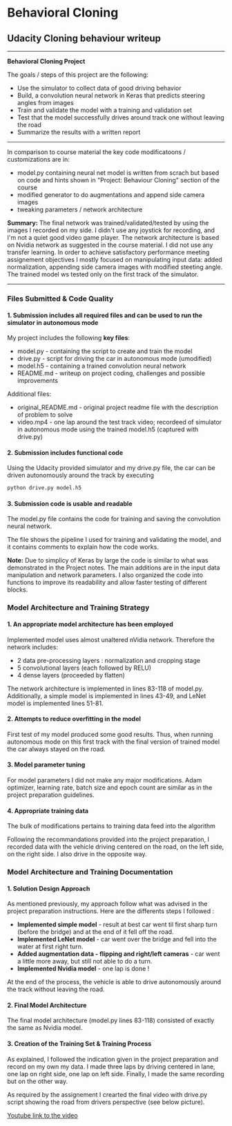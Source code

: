 # **Behavioral Cloning** 

## Udacity Cloning behaviour writeup

---

**Behavioral Cloning Project**

The goals / steps of this project are the following:
* Use the simulator to collect data of good driving behavior
* Build, a convolution neural network in Keras that predicts steering angles from images
* Train and validate the model with a training and validation set
* Test that the model successfully drives around track one without leaving the road
* Summarize the results with a written report

---

In comparison to course material the key code modificatoons / customizations are in:
* model.py containing neural net model is written from scrach but based on code and hints shown in "Project: Behaviour Cloning" section of the course
* modified generator to do augmentations and append side camera images
* tweaking parameters / network architecture

**Summary:** The final network was trained/validated/tested by using the images I recorded on my side. I didn't use any joystick for recording, and I'm not a quiet good video game player. 
The network architecture is based on Nvidia network as suggested in the course material. 
I did not use any transfer learning. In order to achieve satisfactory performance meeting assignement objectives I mostly focused on manipulating input data: added normalization, appending side camera images with modified steeting angle. The trained model ws tested only on the first track of the simulator. 

---

### Files Submitted & Code Quality

#### 1. Submission includes all required files and can be used to run the simulator in autonomous mode

My project includes the following **key files**:
* model.py - containing the script to create and train the model
* drive.py - script for driving the car in autonomous mode (umodified)
* model.h5 - containing a trained convolution neural network 
* README.md - writeup on project coding, challenges and possible improvements

Additional files:
* original_README.md - original project readme file with the description of problem to solve
* video.mp4 - one lap around the test track video; recordeed of simulator in autonomous mode using the trained model.h5 (captured with drive.py)


#### 2. Submission includes functional code
Using the Udacity provided simulator and my drive.py file, the car can be driven autonomously around the track by executing 
```sh
python drive.py model.h5
```

#### 3. Submission code is usable and readable

The model.py file contains the code for training and saving the convolution neural network. 

The file shows the pipeline I used for training and validating the model, and it contains comments to explain how the code works.

**Note:** Due to simplicy of Keras by large the code is similar to what was demonstrated in the Project notes. The main additions are in the input data manipulation and network parameters. I also organized the code into functions to improve its readability and allow faster testing of different blocks.

### Model Architecture and Training Strategy

#### 1. An appropriate model architecture has been employed

Implemented model uses almost unaltered nVidia network. Therefore the network includes:
* 2 data pre-processing layers : normalization and cropping stage
* 5 convolutional layers (each followed by RELU)
* 4 dense layers (proceeded by flatten)

The network architecture is implemented in lines 83-118 of model.py. Additionally, a simple model is implemented in lines 43-49, and LeNet model is implemented lines 51-81. 


#### 2. Attempts to reduce overfitting in the model

First test of my model produced some good results. Thus, when running autonomous mode on this first track with the final version of trained model the car always stayed on the road.

#### 3. Model parameter tuning

For model parameters I did not make any major modifications. Adam optimizer, learning rate, batch size and epoch count are similar as in the project preparation guidelines.

#### 4. Appropriate training data

The bulk of modifications pertains to training data feed into the algorithm

Following the recommandations provided into the project preparation, I recorded data with the vehicle driving centered on the road, on the left side, on the right side. I also drive in the opposite way. 


### Model Architecture and Training Documentation

#### 1. Solution Design Approach

As mentioned previously, my approach follow what was advised in the project preparation instructions. 
Here are the differents steps I followed : 
* **Implemented simple model** - result at best car went til first sharp turn (before the bridge) and at the end of it fell off the road.
* **Implemented LeNet model** - car went over the bridge and fell into the water at first right turn. 
* **Added augmentation data - flipping and right/left cameras** - car went a little more away, but still not able to do a turn. 
* **Implemented Nvidia model** - one lap is done ! 

At the end of the process, the vehicle is able to drive autonomously around the track without leaving the road.

#### 2. Final Model Architecture

The final model architecture (model.py lines 83-118) consisted of exactly the same as Nvidia model. 

#### 3. Creation of the Training Set & Training Process

As explained, I followed the indication given in the project preparation and record on my own my data. I made three laps by driving centered in lane, one lap on right side, one lap on left side. 
Finally, I made the same recording but on the other way. 

As required by the assignement I crearted the final video with drive.py script showing the road from drivers perspective (see below picture).

[Youtube link to the video](https://youtu.be/rBoUJaTYP3M)




